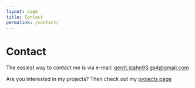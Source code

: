 ```yaml
---
layout: page
title: Contact
permalink: /contact/
---
```


# Contact
The easiest way to contact me is via e-mail: [gerrit.stahn93.gs4@gmail.com](gerrit.stahn93.gs4@gmail.com)

Are you interested in my projects? Then check out my [projects page]()
